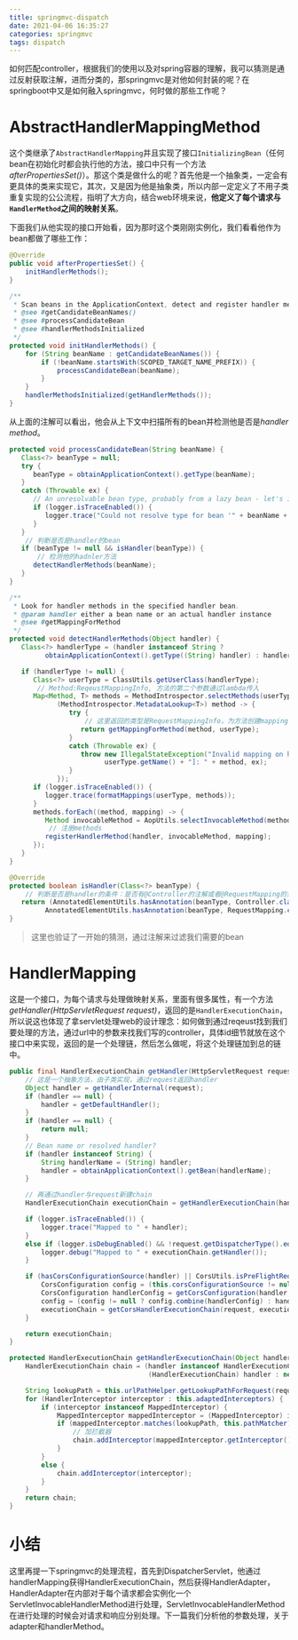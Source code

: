 ```yaml
---
title: springmvc-dispatch
date: 2021-04-06 16:35:27
categories: springmvc
tags: dispatch
---
```


​        如何匹配controller，根据我们的使用以及对spring容器的理解，我可以猜测是通过反射获取注解，进而分类的，那springmvc是对他如何封装的呢？在springboot中又是如何融入springmvc，何时做的那些工作呢？

<!-- more -->

<!-- toc -->

# AbstractHandlerMappingMethod

​        这个类继承了`AbstractHandlerMapping`并且实现了接口`InitializingBean`（任何bean在初始化时都会执行他的方法，接口中只有一个方法*afterPropertiesSet()*）。那这个类是做什么的呢？首先他是一个抽象类，一定会有更具体的类来实现它，其次，又是因为他是抽象类，所以内部一定定义了不用子类重复实现的公公流程，指明了大方向，结合web环境来说，**他定义了每个请求与`HandlerMethod`之间的映射关系**。

下面我们从他实现的接口开始看，因为那时这个类刚刚实例化，我们看看他作为bean都做了哪些工作：

```java
@Override
public void afterPropertiesSet() {
    initHandlerMethods();
}

/**
 * Scan beans in the ApplicationContext, detect and register handler methods.
 * @see #getCandidateBeanNames()
 * @see #processCandidateBean
 * @see #handlerMethodsInitialized
 */
protected void initHandlerMethods() {
    for (String beanName : getCandidateBeanNames()) {
        if (!beanName.startsWith(SCOPED_TARGET_NAME_PREFIX)) {
            processCandidateBean(beanName);
        }
    }
    handlerMethodsInitialized(getHandlerMethods());
}
```

从上面的注解可以看出，他会从上下文中扫描所有的bean并检测他是否是*handler method*。

```java
protected void processCandidateBean(String beanName) {
   Class<?> beanType = null;
   try {
      beanType = obtainApplicationContext().getType(beanName);
   }
   catch (Throwable ex) {
      // An unresolvable bean type, probably from a lazy bean - let's ignore it.
      if (logger.isTraceEnabled()) {
         logger.trace("Could not resolve type for bean '" + beanName + "'", ex);
      }
   }
    // 判断是否是handler的bean
   if (beanType != null && isHandler(beanType)) {
       // 检测他的hadnler方法
      detectHandlerMethods(beanName);
   }
}

/**
 * Look for handler methods in the specified handler bean.
 * @param handler either a bean name or an actual handler instance
 * @see #getMappingForMethod
 */
protected void detectHandlerMethods(Object handler) {
   Class<?> handlerType = (handler instanceof String ?
         obtainApplicationContext().getType((String) handler) : handler.getClass());

   if (handlerType != null) {
      Class<?> userType = ClassUtils.getUserClass(handlerType);
       // Method:ReqeustMappingInfo, 方法的第二个参数通过lambda传入
      Map<Method, T> methods = MethodIntrospector.selectMethods(userType,
            (MethodIntrospector.MetadataLookup<T>) method -> {
               try {
                   // 这里返回的类型是RequestMappingInfo，为方法创建mapping对象
                  return getMappingForMethod(method, userType);
               }
               catch (Throwable ex) {
                  throw new IllegalStateException("Invalid mapping on handler class [" +
                        userType.getName() + "]: " + method, ex);
               }
            });
      if (logger.isTraceEnabled()) {
         logger.trace(formatMappings(userType, methods));
      }
      methods.forEach((method, mapping) -> {
         Method invocableMethod = AopUtils.selectInvocableMethod(method, userType);
          // 注册methods
         registerHandlerMethod(handler, invocableMethod, mapping);
      });
   }
}
```

```java
@Override
protected boolean isHandler(Class<?> beanType) {
    // 判断是否是handler的条件：是否有@Controller的注解或者@RequestMapping的注解
   return (AnnotatedElementUtils.hasAnnotation(beanType, Controller.class) ||
         AnnotatedElementUtils.hasAnnotation(beanType, RequestMapping.class));
}
```

> 这里也验证了一开始的猜测，通过注解来过滤我们需要的bean

# HandlerMapping

这是一个接口，为每个请求与处理做映射关系，里面有很多属性，有一个方法*getHandler(HttpServletRequest request)*，返回的是`HandlerExecutionChain`，所以说这也体现了拿servlet处理web的设计理念：如何做到通过reqeust找到我们要处理的方法，通过url中的参数来找我们写的controller，具体id细节就放在这个接口中来实现，返回的是一个处理链，然后怎么做呢，将这个处理链加到总的链中。

```java
public final HandlerExecutionChain getHandler(HttpServletRequest request) throws Exception {
    // 这是一个抽象方法，由子类实现，通过request返回handler
    Object handler = getHandlerInternal(request);
    if (handler == null) {
        handler = getDefaultHandler();
    }
    if (handler == null) {
        return null;
    }
    // Bean name or resolved handler?
    if (handler instanceof String) {
        String handlerName = (String) handler;
        handler = obtainApplicationContext().getBean(handlerName);
    }

    // 再通过handler与request新建chain
    HandlerExecutionChain executionChain = getHandlerExecutionChain(handler, request);

    if (logger.isTraceEnabled()) {
        logger.trace("Mapped to " + handler);
    }
    else if (logger.isDebugEnabled() && !request.getDispatcherType().equals(DispatcherType.ASYNC)) {
        logger.debug("Mapped to " + executionChain.getHandler());
    }

    if (hasCorsConfigurationSource(handler) || CorsUtils.isPreFlightRequest(request)) {
        CorsConfiguration config = (this.corsConfigurationSource != null ? this.corsConfigurationSource.getCorsConfiguration(request) : null);
        CorsConfiguration handlerConfig = getCorsConfiguration(handler, request);
        config = (config != null ? config.combine(handlerConfig) : handlerConfig);
        executionChain = getCorsHandlerExecutionChain(request, executionChain, config);
    }

    return executionChain;
}
```

```java
protected HandlerExecutionChain getHandlerExecutionChain(Object handler, HttpServletRequest request) {
    HandlerExecutionChain chain = (handler instanceof HandlerExecutionChain ?
                                   (HandlerExecutionChain) handler : new HandlerExecutionChain(handler));

    String lookupPath = this.urlPathHelper.getLookupPathForRequest(request, LOOKUP_PATH);
    for (HandlerInterceptor interceptor : this.adaptedInterceptors) {
        if (interceptor instanceof MappedInterceptor) {
            MappedInterceptor mappedInterceptor = (MappedInterceptor) interceptor;
            if (mappedInterceptor.matches(lookupPath, this.pathMatcher)) {
                // 加拦截器
                chain.addInterceptor(mappedInterceptor.getInterceptor());
            }
        }
        else {
            chain.addInterceptor(interceptor);
        }
    }
    return chain;
}
```

# 小结

​        这里再提一下springmvc的处理流程，首先到DispatcherServlet，他通过handlerMapping获得HandlerExecutionChain，然后获得HandlerAdapter，HandlerAdapter在内部对于每个请求都会实例化一个ServletInvocableHandlerMethod进行处理，ServletInvocableHandlerMethod在进行处理的时候会对请求和响应分别处理。下一篇我们分析他的参数处理，关于adapter和handlerMethod。